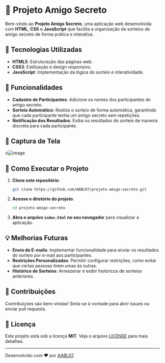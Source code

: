 # 🎁 Projeto Amigo Secreto

Bem-vindo ao **Projeto Amigo Secreto**, uma aplicação web desenvolvida com **HTML**, **CSS** e **JavaScript** que facilita a organização de sorteios de amigo secreto de forma prática e interativa.

## 🚀 Tecnologias Utilizadas

- **HTML5**: Estruturação das páginas web.
- **CSS3**: Estilização e design responsivo.
- **JavaScript**: Implementação da lógica do sorteio e interatividade.

## 🎯 Funcionalidades

- **Cadastro de Participantes**: Adicione os nomes dos participantes do amigo secreto.
- **Sorteio Automático**: Realize o sorteio de forma automática, garantindo que cada participante tenha um amigo secreto sem repetições.
- **Notificação dos Resultados**: Exiba os resultados do sorteio de maneira discreta para cada participante.

## 📸 Captura de Tela
v![image](https://github.com/user-attachments/assets/e9ba1064-45bd-4a56-8bbc-edc32aa1f41e)


## 🔧 Como Executar o Projeto

1. **Clone este repositório**:
   ```sh
   git clone https://github.com/AABL07/projeto-amigo-secreto.git
   ```
2. **Acesse o diretório do projeto**:
   ```sh
   cd projeto-amigo-secreto
   ```
3. **Abra o arquivo `index.html` no seu navegador** para visualizar a aplicação.

## 💡 Melhorias Futuras

- **Envio de E-mails**: Implementar funcionalidade para enviar os resultados do sorteio por e-mail aos participantes.
- **Restrições Personalizadas**: Permitir configurar restrições, como evitar que certas pessoas tirem umas às outras.
- **Histórico de Sorteios**: Armazenar e exibir históricos de sorteios anteriores.

## 🤝 Contribuições

Contribuições são bem-vindas! Sinta-se à vontade para abrir issues ou enviar pull requests.

## 📜 Licença

Este projeto está sob a licença **MIT**. Veja o arquivo [LICENSE](LICENSE) para mais detalhes.

---

Desenvolvido com ❤️ por [AABL07](https://github.com/AABL07).

